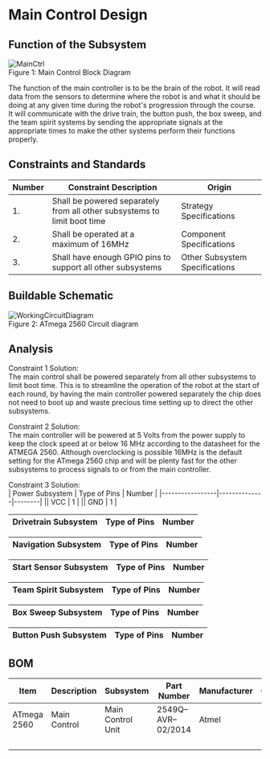# Main Control Design

## Function of the Subsystem
![MainCtrl](https://github.com/cebttu/CapstoneTeam1/assets/100803345/b6630717-3855-4901-84fc-6557652b8195) <br>
Figure 1: Main Control Block Diagram

The function of the main controller is to be the brain of the robot. It will read data from the sensors to determine where the robot is and what it should be doing at any given time during the robot's progression through the course. It will communicate with the drive train, the button push, the box sweep, and the team spirit systems by sending the appropriate signals at the appropriate times to make the other systems perform their functions properly.

## Constraints and Standards

| Number | Constraint Description | Origin |
|--------|------------------------|--------|
| 1. | Shall be powered separately from all other subsystems to limit boot time | Strategy Specifications |
| 2. | Shall be operated at a maximum of 16MHz | Component Specifications |
| 3. | Shall have enough GPIO pins to support all other subsystems | Other Subsystem Specifications |

## Buildable Schematic
![WorkingCircuitDiagram](https://github.com/cebttu/CapstoneTeam1/assets/100803345/2fbc8957-5ec6-4fab-8fdf-ab92ff29c93c) <br>
Figure 2: ATmega 2560 Circuit diagram


## Analysis

Constraint 1 Solution:
<br>
The main control shall be powered separately from all other subsystems to limit boot time. This is to streamline the operation of the robot at the start of each round, by having the main controller powered separately the chip does not need to boot up and waste precious time setting up to direct the other subsystems. 

Constraint 2 Solution:
<br>
The main controller will be powered at 5 Volts from the power supply to keep the clock speed at or below 16 MHz according to the datasheet for the ATMEGA 2560. Although overclocking is possible 16MHz is the default setting for the ATmega 2560 chip and will be plenty fast for the other subsystems to process signals to or from the main controller. 

Constraint 3 Solution:
<br>
| Power Subsystem | Type of Pins | Number |
|-----------------|--------------|--------|
|| VCC | 1 |
|| GND | 1 |

| Drivetrain Subsystem | Type of Pins | Number |
|----------------------|--------------|--------|

| Navigation Subsystem | Type of Pins | Number |
|----------------------|--------------|--------|

| Start Sensor Subsystem | Type of Pins | Number |
|------------------------|--------------|--------|

| Team Spirit Subsystem | Type of Pins | Number |
|-----------------------|--------------|--------|

| Box Sweep Subsystem | Type of Pins | Number |
|---------------------|--------------|--------|

| Button Push Subsystem | Type of Pins | Number |
|-----------------------|--------------|--------|


## BOM

| Item | Description | Subsystem | Part Number | Manufacturer | Quantity | Price | Total Price |
|------|-------------|-----------|-------------|--------------|----------|-------|-------------|
| ATmega 2560 | Main Control | Main Control Unit | 2549Q–AVR–02/2014 | Atmel | 1 | Recycled | Recycled |
| | | | | | | | 0.00 |
